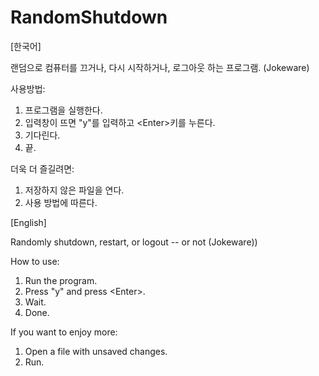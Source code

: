 # RandomShutdown

[한국어]

랜덤으로 컴퓨터를 끄거나, 다시 시작하거나, 로그아웃 하는 프로그램. (Jokeware)

사용방법:

1. 프로그램을 실행한다.
2. 입력창이 뜨면 "y"를 입력하고 \<Enter\>키를 누른다. 
3. 기다린다.
4. 끝.


더욱 더 즐길려면:

1. 저장하지 않은 파일을 연다.
2. 사용 방법에 따른다.

[English]

Randomly shutdown, restart, or logout -- or not (Jokeware))

How to use:

1. Run the program.
2. Press "y" and press \<Enter\>.
3. Wait.
4. Done.

If you want to enjoy more:

1. Open a file with unsaved changes.
2. Run.

